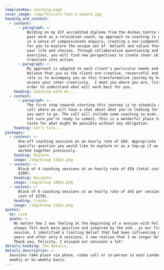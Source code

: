 ```yaml
---
templateKey: coaching-page
cover_image: /img/felicity-face-1-square.jpg
heading_and_content:
  - content:
      - paragraph: >-
          Bulding on my ICF accredited diploma from the Animas Centre and my
          past work as a relocation coach, my approach to coaching is grounded
          in a sense of compassionate enquiry, creating a non-judgmental space
          for you to explore the unique set of  beliefs and values that underpin
          your life and choices. Through collaborative questioning and
          exercises, you will find new perspectives to create inner shifts that
          translate into action.
      - paragraph: >-
          My approach is adapted to each client’s particular needs and goals. I
          believe that you as the client are creative, resourceful and whole. My
          role is to accompany you on this transformative journey by helping you
          access your inner creativity.  I meet you where you are, listening in
          order to understand what will work best for you.
    heading: Coaching with me...
  - content:
      - paragraph: >-
          The first step towards starting this journey is to schedule a free
          call where we will have a chat about what you’re looking for and where
          you want to go. The call will include some coaching so even if you’re
          not sure you’re ready to commit, this is a wonderful place to get a
          taste for what might be possible without any obligation.
    heading: Let’s talk...
packages:
  - content: >-
      One-off coaching sessions at an hourly rate of £60. Appropriate for a
      specific question you would like to explore or as a top-up if we have
      worked together previously.
    heading: Explore.
    image: /img/Group 13@2x.png
  - content: >-
      Block of 4 coaching sessions at an hourly rate of £50 (total cost of
      £200).
    heading: Navigate.
    image: /img/Group 19@2x.png
  - content: >-
      Block of 6 coaching sessions at an hourly rate of £45 per session (total
      cost of £270).
    heading: Create.
    image: /img/Group 11@2x.png
quote1:
  by: Liza
  quote: >-
    No matter how I was feeling at the beginning of a session with Felicity, I
    always felt much more positive and inspired by the end...in our first
    session, I identified a limiting belief that had been influencing me for
    years and after only 6 sessions, I now realise that I no longer believe it.
    Thank you, Felicity. I enjoyed our sessions a lot!
details_heading: The details...
details_description: >-
  Sessions take place via phone, video call or in-person in east London on a
  weekly or bi-weekly basis.
---
```


